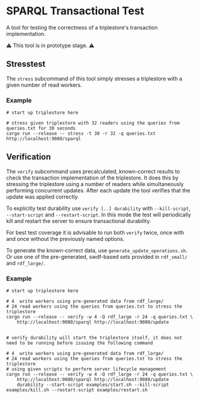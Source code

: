 # SPARQL Transactional Test
A tool for testing the correctness of a triplestore's transaction implementation.

⚠️ This tool is in prototype stage. ⚠️

## Stresstest
The `stress` subcommand of this tool simply stresses
a triplestore with a given number of read workers.

### Example
```shell
# start up triplestore here

# stress given triplestore with 32 readers using the queries from queries.txt for 30 seconds
cargo run --release -- stress -t 30 -r 32 -q queries.txt http://localhost:9080/sparql
```


## Verification
The `verify` subcommand uses precalculated, known-correct results to check the
transaction implementation of the triplestore. It does this by stressing the triplestore using
a number of readers while simultaneously performing concurrent updates. After each update the tool verifies that
the update was applied correctly.

To explicitly test durability use `verify [..] durability` with `--kill-script`, `--start-script` and `--restart-script`.
In this mode the test will periodically kill and restart the server to ensure transactional durability.

For best test coverage it is advisable to run both `verify` twice, once with and once without the
previously named options.

To generate the known-correct data, use `generate_update_operations.sh`.
Or use one of the pre-generated, swdf-based sets provided in `rdf_small/` and `rdf_large/`.

### Example
```shell
# start up triplestore here

# 4  write workers using pre-generated data from rdf_large/
# 24 read workers using the queries from queries.txt to stress the triplestore
cargo run --release -- verify -w 4 -Q rdf_large -r 24 -q queries.txt \
    http://localhost:9080/sparql http://localhost:9080/update


# verify durability will start the triplestore itself, it does not need to be running before issuing the following command

# 4  write workers using pre-generated data from rdf_large/
# 24 read workers using the queries from queries.txt to stress the triplestore
# using given scripts to perform server lifecycle management
cargo run --release -- verify -w 4 -Q rdf_large -r 24 -q queries.txt \
    http://localhost:9080/sparql http://localhost:9080/update
    durability --start-script examples/start.sh --kill-script examples/kill.sh --restart-script examples/restart.sh
```
